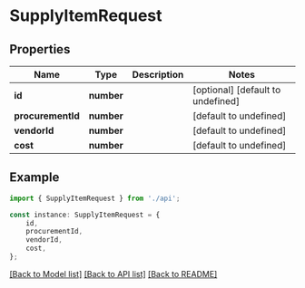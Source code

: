 # SupplyItemRequest


## Properties

Name | Type | Description | Notes
------------ | ------------- | ------------- | -------------
**id** | **number** |  | [optional] [default to undefined]
**procurementId** | **number** |  | [default to undefined]
**vendorId** | **number** |  | [default to undefined]
**cost** | **number** |  | [default to undefined]

## Example

```typescript
import { SupplyItemRequest } from './api';

const instance: SupplyItemRequest = {
    id,
    procurementId,
    vendorId,
    cost,
};
```

[[Back to Model list]](../README.md#documentation-for-models) [[Back to API list]](../README.md#documentation-for-api-endpoints) [[Back to README]](../README.md)
